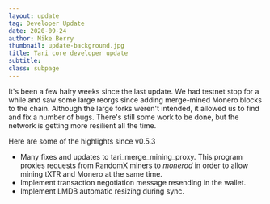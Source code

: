 ```yaml
---
layout: update
tag: Developer Update
date: 2020-09-24
author: Mike Berry
thumbnail: update-background.jpg
title: Tari core developer update
subtitle:
class: subpage
---
```


It's been a few hairy weeks since the last update. We had testnet stop for a while and saw some large reorgs since adding
merge-mined Monero blocks to the chain. Although the large forks weren't intended, it allowed us to find and fix a number
of bugs. There's still some work to be done, but the network is getting more resilient all the time.

Here are some of the highlights since v0.5.3

- Many fixes and updates to tari_merge_mining_proxy. This program proxies requests from RandomX miners to
  _monerod_ in order to allow mining tXTR and Monero at the same time.
- Implement transaction negotiation message resending in the wallet.
- Implement LMDB automatic resizing during sync.
